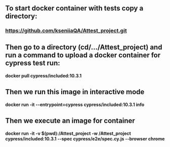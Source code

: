 ## To start docker container with tests copy a directory: 
### https://github.com/kseniiaQA/Attest_project.git



## Then go to a directory (cd/.../Attest_project) and run a command to upload a docker container for cypress test run:
#### docker pull cypress/included:10.3.1


## Then we run this image  in interactive mode 
####  docker run -it --entrypoint=cypress cypress/included:10.3.1 info


## Then we execute an image for container 
#### docker run -it -v $(pwd):/Attest_project -w /Attest_project cypress/included:10.3.1 --spec cypress/e2e/spec.cy.js --browser chrome

  

